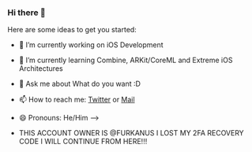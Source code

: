 ### Hi there 👋


Here are some ideas to get you started:

- 🔭 I’m currently working on iOS Development 
- 🌱 I’m currently learning Combine, ARKit/CoreML and Extreme iOS Architectures
- 💬 Ask me about What do you want :D
- 📫 How to reach me: [Twitter](https://twitter.com/furkanhnci) or [Mail](furkanhanci265@gmail.com)
- 😄 Pronouns: He/Him
-->

- THIS ACCOUNT OWNER IS @FURKANUS I LOST MY 2FA RECOVERY CODE I WILL CONTINUE FROM HERE!!!

<!---
FurkanHanciSecond/FurkanHanciSecond is a ✨ special ✨ repository because its `README.md` (this file) appears on your GitHub profile.
You can click the Preview link to take a look at your changes.

// THIS ACCOUNT OWNER IS @FURKANUS 
--->
